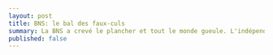 ```yaml
---
layout: post
title: BNS: le bal des faux-culs
summary: La BNS a crevé le plancher et tout le monde gueule. L'indépendance des banques centrales est pourtant au centre de la doctrine économique actuelle. Et ce sont ceux-là mêmes qui defendaient mordicus cette indépendance qui aujourd'hui gueulent le plus fort.
published: false
---
```


